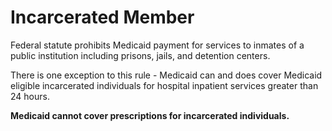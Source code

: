 # Incarcerated Member

Federal statute prohibits Medicaid payment for services to inmates of a public institution including 
prisons, jails, and detention centers.

There is one exception to this rule - Medicaid can and does cover Medicaid eligible incarcerated individuals
for hospital inpatient services greater than 24 hours.

**Medicaid cannot cover prescriptions for incarcerated individuals.**
